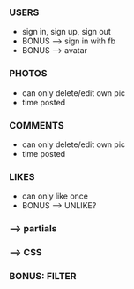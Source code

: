 ### USERS
* sign in, sign up, sign out
* BONUS --> sign in with fb
* BONUS --> avatar


### PHOTOS
<!-- * caption: string -->
* can only delete/edit own pic
* time posted


### COMMENTS
* can only delete/edit own pic
* time posted


### LIKES
* can only like once
* BONUS --> UNLIKE?

### --> partials
### --> CSS


### BONUS: FILTER
